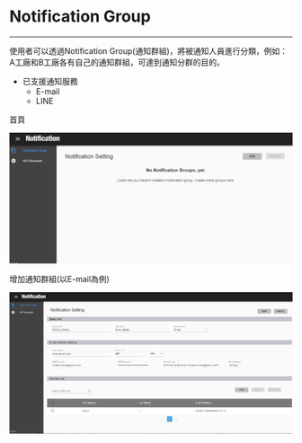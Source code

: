 # Notification Group

---

使用者可以透過Notification Group(通知群組)，將被通知人員進行分類，例如：A工廠和B工廠各有自己的通知群組，可達到通知分群的目的。

* 已支援通知服務
  * E-mail
  * LINE


首頁

![](/assets/notify_home_nodata.png)

增加通知群組(以E-mail為例)

![](/assets/notify_email.png)


